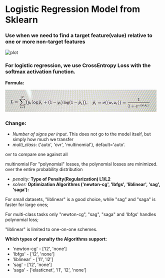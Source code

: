 # Logistic Regression Model from Sklearn

### Use when we need to find a target feature(value) relative to one or more non-target features

![plot](./equation.jpg)

### For logistic regression, we use CrossEntropy Loss with the softmax activation function.

**Formula:**

![plot](./2.png)

### Change:

- *Number of signs per input*. This does not go to the model itself, but simply how much we transfer
- *multi_class*: {'auto', 'ovr', 'multinomial'}, default='auto'.

ovr to compare one against all

multinomial For "polynomial" losses, the polynomial losses are minimized.
over the entire probability distribution

- *penalty:* **Type of Penalty(Regularization) L1/L2**
- *solver:* **Optimization Algorithms ('newton-cg', 'lbfgs', 'liblinear', 'sag', 'saga'):**

For small datasets, "liblinear" is a good choice, while "sag"
and "saga" is faster for large ones;

For multi-class tasks only "newton-cg", "sag", "saga" and
'lbfgs' handles polynomial loss;

"liblinear" is limited to one-on-one schemes.

**Which types of penalty the Algorithms support:**

- 'newton-cg' - ['l2', 'none']
- 'lbfgs' - ['l2', 'none']
- 'liblinear' - ['l1', 'l2']
- 'sag' - ['l2', 'none']
- 'saga' - ['elasticnet', 'l1', 'l2', 'none']